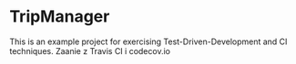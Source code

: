 # TripManager
This is an example project for exercising Test-Driven-Development and CI techniques.
Zaanie z Travis CI i codecov.io
